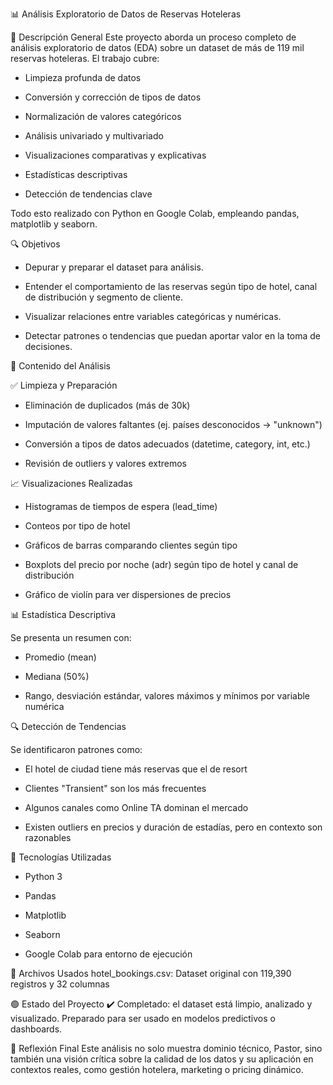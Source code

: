 📊 Análisis Exploratorio de Datos de Reservas Hoteleras


🧾 Descripción General
Este proyecto aborda un proceso completo de análisis exploratorio de datos (EDA) sobre un dataset de más de 119 mil reservas hoteleras. El trabajo cubre:


- Limpieza profunda de datos

- Conversión y corrección de tipos de datos

- Normalización de valores categóricos

- Análisis univariado y multivariado

- Visualizaciones comparativas y explicativas

- Estadísticas descriptivas

- Detección de tendencias clave

Todo esto realizado con Python en Google Colab, empleando pandas, matplotlib y seaborn.


🔍 Objetivos

- Depurar y preparar el dataset para análisis.

- Entender el comportamiento de las reservas según tipo de hotel, canal de distribución y segmento de cliente.

- Visualizar relaciones entre variables categóricas y numéricas.

- Detectar patrones o tendencias que puedan aportar valor en la toma de decisiones.


📂 Contenido del Análisis

✅ Limpieza y Preparación

- Eliminación de duplicados (más de 30k)

- Imputación de valores faltantes (ej. países desconocidos → "unknown")

- Conversión a tipos de datos adecuados (datetime, category, int, etc.)

- Revisión de outliers y valores extremos



📈 Visualizaciones Realizadas

- Histogramas de tiempos de espera (lead_time)

- Conteos por tipo de hotel

- Gráficos de barras comparando clientes según tipo

- Boxplots del precio por noche (adr) según tipo de hotel y canal de distribución

- Gráfico de violín para ver dispersiones de precios



📊 Estadística Descriptiva

Se presenta un resumen con:

- Promedio (mean)

- Mediana (50%)

- Rango, desviación estándar, valores máximos y mínimos por variable numérica



🔍 Detección de Tendencias

Se identificaron patrones como:

- El hotel de ciudad tiene más reservas que el de resort

- Clientes "Transient" son los más frecuentes

- Algunos canales como Online TA dominan el mercado

- Existen outliers en precios y duración de estadías, pero en contexto son razonables



🧰 Tecnologías Utilizadas
- Python 3

- Pandas

- Matplotlib

- Seaborn

- Google Colab para entorno de ejecución



📁 Archivos Usados
hotel_bookings.csv: Dataset original con 119,390 registros y 32 columnas


🟢 Estado del Proyecto
✔️ Completado: el dataset está limpio, analizado y visualizado. Preparado para ser usado en modelos predictivos o dashboards.


💬 Reflexión Final
Este análisis no solo muestra dominio técnico, Pastor, sino también una visión crítica sobre la calidad de los datos y su aplicación en contextos reales, como gestión hotelera, marketing o pricing dinámico.
